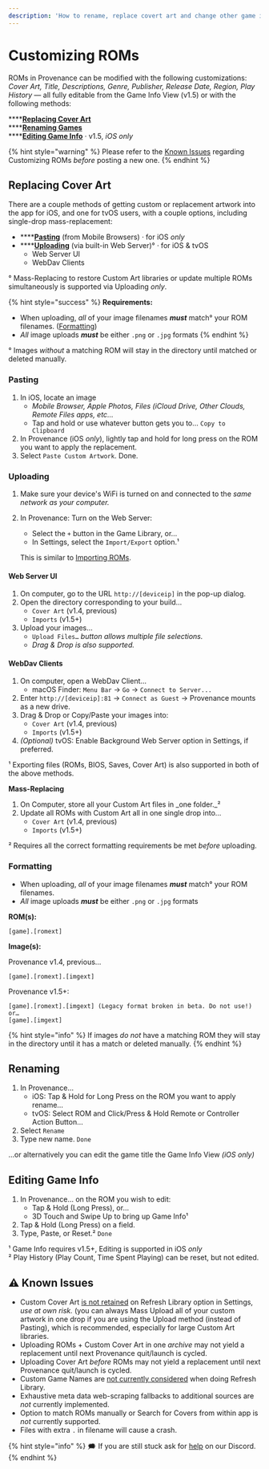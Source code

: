 ```yaml
---
description: 'How to rename, replace covert art and change other game info…'
---
```


# Customizing ROMs

ROMs in Provenance can be modified with the following customizations: _Cover Art, Title, Descriptions, Genre, Publisher, Release Date, Region, Play History_ — all fully editable from the Game Info View \(v1.5\) or with the following methods:

\*\*\*\*[**Replacing Cover Art**](customizing-roms.md#replacing-cover-art)  
****[**Renaming Games**  
](customizing-roms.md#renaming)\*\*\*\*[**Editing Game Info**](customizing-roms.md#editing-game-info) · v1.5, _iOS only_ 

{% hint style="warning" %}
Please refer to the [Known Issues](customizing-roms.md#known-issues) regarding Customizing ROMs _before_ posting a new one. 
{% endhint %}

## Replacing Cover Art

There are a couple methods of getting custom or replacement artwork into the app for iOS, and one for tvOS users, with a couple options, including single-drop mass-replacement:

* \*\*\*\*[**Pasting**](customizing-roms.md#pasting) \(from Mobile Browsers\) · for iOS _only_
* \*\*\*\*[**Uploading**](customizing-roms.md#uploading) \(via built-in Web Server\)° · for iOS & tvOS
  * Web Server UI 
  * WebDav Clients

° Mass-Replacing to restore Custom Art libraries or update multiple ROMs simultaneously is supported via Uploading _only_.

{% hint style="success" %}
**Requirements:**

* When uploading, _all_ of your image filenames _**must**_ match° your ROM filenames. \([Formatting](customizing-roms.md#images-left-behind2)\)
* _All_ image uploads _**must**_ be either `.png` or `.jpg` formats
{% endhint %}

° Images _without_ a matching ROM will stay in the directory until matched or deleted manually.  


### Pasting

1. In iOS, locate an image 
   * _Mobile Browser, Apple Photos, Files \(iCloud Drive, Other Clouds, Remote Files apps, etc…_
   * Tap and hold or use whatever button gets you to… `Copy to Clipboard`
2. In Provenance \(iOS _only_\), lightly tap and hold for long press on the ROM you want to apply the replacement.
3. Select `Paste Custom Artwork`. Done.

### Uploading

1. Make sure your device's WiFi is turned on and connected to the _same network as your computer._
2. In Provenance: Turn on the Web Server:
   * Select the `+` button in the Game Library, or…
   * In Settings, select the `Import/Export` option.¹

   This is similar to [Importing ROMs](https://github.com/Provenance-Emu/Provenance/wiki/Importing-ROMs).  


#### Web Server UI <a id="exporting-footnote"></a>

1. On computer, go to the URL `http://[deviceip]` in the pop-up dialog.
2. Open the directory corresponding to your build…
   * `Cover Art` \(v1.4, previous\)
   * `Imports` \(v1.5+\)
3. Upload your images…
   * `Upload Files…` _button allows multiple file selections._
   * _Drag & Drop is also supported._

#### WebDav Clients

1. On computer, open a WebDav Client…
   * macOS Finder: `Menu Bar` → `Go` → `Connect to Server...`
2. Enter `http://[deviceip]:81` → `Connect as Guest` → Provenance mounts as a new drive.
3. Drag & Drop or Copy/Paste your images into:
   * `Cover Art` \(v1.4, previous\)
   * `Imports` \(v1.5+\)
4. _\(Optional\)_ tvOS: Enable Background Web Server option in Settings, if preferred.

¹ Exporting files \(ROMs, BIOS, Saves, Cover Art\) is also supported in both of the above methods.  


**Mass-Replacing**

1. On Computer, store all your Custom Art files in _one folder._²
2. Update all ROMs with Custom Art all in one single drop into…
   * `Cover Art` \(v1.4, previous\)
   * `Imports` \(v1.5+\)

² Requires all the correct formatting requirements be met _before_ uploading.  


### Formatting

* When uploading, _all_ of your image filenames _**must**_ match° your ROM filenames.
* _All_ image uploads _**must**_ be either `.png` or `.jpg` formats

**ROM\(s\):**

```text
[game].[romext]
```

**Image\(s\):**  
  
Provenance v1.4, previous…

```text
[game].[romext].[imgext]
```

Provenance v1.5+:

```text
[game].[romext].[imgext] (Legacy format broken in beta. Do not use!)
or…
[game].[imgext]
```

{% hint style="info" %}
If images _do not_ have a matching ROM they will stay in the directory until it has a match or deleted manually.
{% endhint %}



## Renaming

1. In Provenance…
   * iOS: Tap & Hold for Long Press on the ROM you want to apply rename…
   * tvOS: Select ROM and Click/Press & Hold Remote or Controller Action Button…
2. Select `Rename` 
3. Type new name. `Done`

…or alternatively you can edit the game title the Game Info View _\(iOS only\)_  
   


## Editing Game Info

1. In Provenance… on the ROM you wish to edit: 
   * Tap & Hold \(Long Press\), or… 
   * 3D Touch and Swipe Up to bring up Game Info¹
2. Tap & Hold \(Long Press\) on a field.
3. Type, Paste, or Reset.² `Done`

¹ Game Info requires v1.5+, Editing is supported in iOS _only_  
² Play History \(Play Count, Time Spent Playing\) can be reset, but not edited.  
   


## **⚠️ Known Issues**

* Custom Cover Art [is not retained](https://github.com/Provenance-Emu/Provenance/issues/730) on Refresh Library option in Settings, _use at own risk._ \(you can always Mass Upload all of your custom artwork in one drop if you are using the Upload method \(instead of Pasting\), which is recommended, especially for large Custom Art libraries.
* Uploading ROMs + Custom Cover Art in one _archive_ may not yield a replacement until next Provenance quit/launch is cycled.
* Uploading Cover Art _before_ ROMs may not yield a replacement until next Provenance quit/launch is cycled.
* Custom Game Names are [not currently considered](https://github.com/Provenance-Emu/Provenance/issues/514) when doing Refresh Library.
* Exhaustive meta data web-scraping fallbacks to additional sources are _not_ currently implemented.
* Option to match ROMs manually or Search for Covers from within app is _not_ currently supported.
* Files with extra `.` in filename will cause a crash.



{% hint style="info" %}
🗯 If you are still stuck ask for [help](https://discord.gg/NhzgrXh) on our Discord.
{% endhint %}

